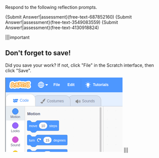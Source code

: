 Respond to the following reflection prompts.

{Submit Answer!|assessment}(free-text-687852160)
{Submit Answer!|assessment}(free-text-3549083559)
{Submit Answer!|assessment}(free-text-4130918824)

|||important
## Don't forget to save!
Did you save your work? If not, click "File" in the Scratch interface, then click "Save".

![](.guides/img/scratch-save-now.gif)
|||